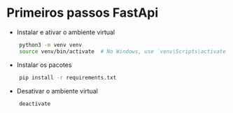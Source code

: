 # Primeiros passos FastApi

* Instalar e ativar o ambiente virtual
```sh
    python3 -m venv venv
    source venv/bin/activate  # No Windows, use `venv\Scripts\activate`
```

* Instalar os pacotes
```sh
    pip install -r requirements.txt
```
* Desativar o ambiente virtual
```sh
    deactivate
```
